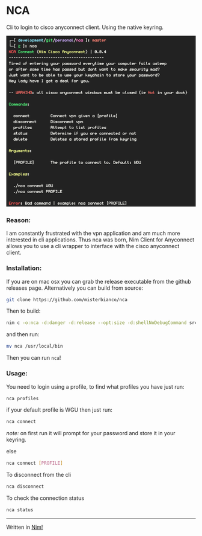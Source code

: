 # NCA

Cli to login to cisco anyconnect client. Using the native keyring.

![screenshot](screenshot.png)

### Reason:

I am constantly frustrated with the vpn application and am much more interested in cli applications.
Thus nca was born, Nim Client for Anyconnect allows you to use a cli wrapper to interface with the 
cisco anyconnect client.

### Installation:

If you are on mac osx you can grab the release executable from the github releases page. Alternatively you can build from source:

```bash
git clone https://github.com/misterbianco/nca
```

Then to build:

```bash
nim c -o:nca -d:danger -d:release --opt:size -d:shellNoDebugCommand src/nca.nim
```

and then run:

```bash
mv nca /usr/local/bin
```

Then you can run ```nca```!

### Usage:

You need to login using a profile, to find what profiles you have just run:

```bash
nca profiles
```

if your default profile is WGU then just run:

```bash
nca connect
```

*note:* on first run it will prompt for your password and store it in your keyring.

else

```bash
nca connect [PROFILE]
```

To disconnect from the cli

```bash
nca disconnect
```

To check the connection status

```bash
nca status
```

---

Written in [Nim!](https://nim-lang.org/)
